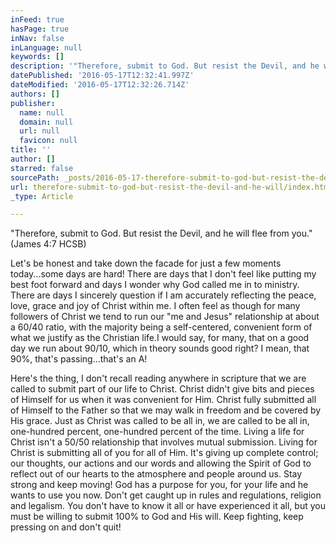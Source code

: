 ```yaml
---
inFeed: true
hasPage: true
inNav: false
inLanguage: null
keywords: []
description: '"Therefore, submit to God. But resist the Devil, and he will flee from you." (James 4:7 HCSB)'
datePublished: '2016-05-17T12:32:41.997Z'
dateModified: '2016-05-17T12:32:26.714Z'
authors: []
publisher:
  name: null
  domain: null
  url: null
  favicon: null
title: ''
author: []
starred: false
sourcePath: _posts/2016-05-17-therefore-submit-to-god-but-resist-the-devil-and-he-will.md
url: therefore-submit-to-god-but-resist-the-devil-and-he-will/index.html
_type: Article

---
```

"Therefore, submit to God. But resist the Devil, and he will flee from you." (James 4:7 HCSB)

Let's be honest and take down the facade for just a few moments today...some days are hard! There are days that I don't feel like putting my best foot forward and days I wonder why God called me in to ministry. There are days I sincerely question if I am accurately reflecting the peace, love, grace and joy of Christ within me. I often feel as though for many followers of Christ we tend to run our "me and Jesus" relationship at about a 60/40 ratio, with the majority being a self-centered, convenient form of what we justify as the Christian life.I would say, for many, that on a good day we run about 90/10, which in theory sounds good right? I mean, that 90%, that's passing...that's an A! 

Here's the thing, I don't recall reading anywhere in scripture that we are called to submit part of our life to Christ. Christ didn't give bits and pieces of Himself for us when it was convenient for Him. Christ fully submitted all of Himself to the Father so that we may walk in freedom and be covered by His grace. Just as Christ was called to be all in, we are called to be all in, one-hundred percent, one-hundred percent of the time. Living a life for Christ isn't a 50/50 relationship that involves mutual submission. Living for Christ is submitting all of you for all of Him. It's giving up complete control; our thoughts, our actions and our words and allowing the Spirit of God to reflect out of our hearts to the atmosphere and people around us. Stay strong and keep moving! God has a purpose for you, for your life and he wants to use you now. Don't get caught up in rules and regulations, religion and legalism. You don't have to know it all or have experienced it all, but you must be willing to submit 100% to God and His will. Keep fighting, keep pressing on and don't quit!